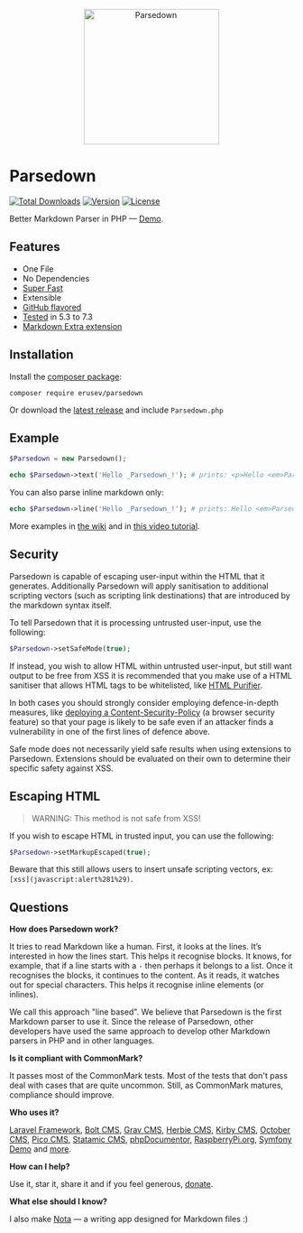 <p align="center"><img alt="Parsedown" src="https://i.imgur.com/fKVY6Kz.png" width="240" /></p>

# Parsedown

[![Total Downloads](https://poser.pugx.org/erusev/parsedown/d/total.svg)](https://packagist.org/packages/erusev/parsedown)
[![Version](https://poser.pugx.org/erusev/parsedown/v/stable.svg)](https://packagist.org/packages/erusev/parsedown)
[![License](https://poser.pugx.org/erusev/parsedown/license.svg)](https://packagist.org/packages/erusev/parsedown)

Better Markdown Parser in PHP — <a href="https://parsedown.org/demo">Demo</a>.

## Features

* One File
* No Dependencies
* [Super Fast](http://parsedown.org/speed)
* Extensible
* [GitHub flavored](https://github.github.com/gfm)
* [Tested](http://parsedown.org/tests/) in 5.3 to 7.3
* [Markdown Extra extension](https://github.com/erusev/parsedown-extra)

## Installation

Install the [composer package]:

    composer require erusev/parsedown

Or download the [latest release] and include `Parsedown.php`

[composer package]: https://packagist.org/packages/erusev/parsedown "The Parsedown package on packagist.org"
[latest release]: https://github.com/erusev/parsedown/releases/latest "The latest release of Parsedown"

## Example

```php
$Parsedown = new Parsedown();

echo $Parsedown->text('Hello _Parsedown_!'); # prints: <p>Hello <em>Parsedown</em>!</p>
```

You can also parse inline markdown only:

```php
echo $Parsedown->line('Hello _Parsedown_!'); # prints: Hello <em>Parsedown</em>!
```

More examples in [the wiki](https://github.com/erusev/parsedown/wiki/) and in [this video tutorial](http://youtu.be/wYZBY8DEikI).

## Security

Parsedown is capable of escaping user-input within the HTML that it generates. Additionally Parsedown will apply sanitisation to additional scripting vectors (such as scripting link destinations) that are introduced by the markdown syntax itself.

To tell Parsedown that it is processing untrusted user-input, use the following:

```php
$Parsedown->setSafeMode(true);
```

If instead, you wish to allow HTML within untrusted user-input, but still want output to be free from XSS it is recommended that you make use of a HTML sanitiser that allows HTML tags to be whitelisted, like [HTML Purifier](http://htmlpurifier.org/).

In both cases you should strongly consider employing defence-in-depth measures, like [deploying a Content-Security-Policy](https://scotthelme.co.uk/content-security-policy-an-introduction/) (a browser security feature) so that your page is likely to be safe even if an attacker finds a vulnerability in one of the first lines of defence above.

Safe mode does not necessarily yield safe results when using extensions to Parsedown. Extensions should be evaluated on their own to determine their specific safety against XSS.

## Escaping HTML

> WARNING: This method is not safe from XSS!

If you wish to escape HTML in trusted input, you can use the following:

```php
$Parsedown->setMarkupEscaped(true);
```

Beware that this still allows users to insert unsafe scripting vectors, ex: `[xss](javascript:alert%281%29)`.

## Questions

**How does Parsedown work?**

It tries to read Markdown like a human. First, it looks at the lines. It’s interested in how the lines start. This helps it recognise blocks. It knows, for example, that if a line starts with a `-` then perhaps it belongs to a list. Once it recognises the blocks, it continues to the content. As it reads, it watches out for special characters. This helps it recognise inline elements (or inlines).

We call this approach "line based". We believe that Parsedown is the first Markdown parser to use it. Since the release of Parsedown, other developers have used the same approach to develop other Markdown parsers in PHP and in other languages.

**Is it compliant with CommonMark?**

It passes most of the CommonMark tests. Most of the tests that don't pass deal with cases that are quite uncommon. Still, as CommonMark matures, compliance should improve.

**Who uses it?**

[Laravel Framework](https://laravel.com/), [Bolt CMS](http://bolt.cm/), [Grav CMS](http://getgrav.org/), [Herbie CMS](http://www.getherbie.org/), [Kirby CMS](http://getkirby.com/), [October CMS](http://octobercms.com/), [Pico CMS](http://picocms.org), [Statamic CMS](http://www.statamic.com/), [phpDocumentor](http://www.phpdoc.org/), [RaspberryPi.org](http://www.raspberrypi.org/), [Symfony Demo](https://github.com/symfony/demo) and [more](https://packagist.org/packages/erusev/parsedown/dependents).

**How can I help?**

Use it, star it, share it and if you feel generous, [donate](https://www.paypal.com/cgi-bin/webscr?cmd=_s-xclick&hosted_button_id=528P3NZQMP8N2).

**What else should I know?**

I also make [Nota](https://nota.md/) — a writing app designed for Markdown files :)